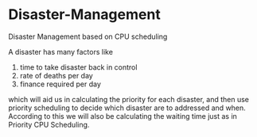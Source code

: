 # Disaster-Management
Disaster Management based on CPU scheduling 

A disaster has many factors like 
1. time to take disaster back in control
2. rate of deaths per day
3. finance required per day

which will aid us in calculating the priority for each disaster, and then use priority scheduling to decide which disaster are to addressed and when. According to this we will also be calculating the waiting time just as in Priority CPU Scheduling.
